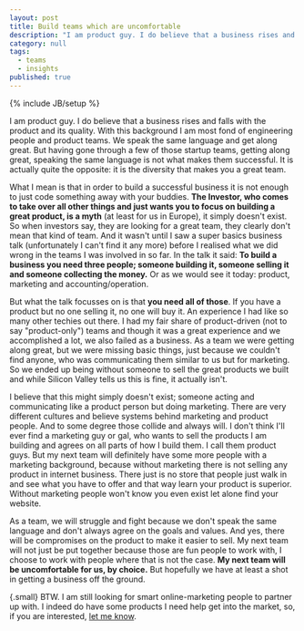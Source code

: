 ```yaml
---
layout: post
title: Build teams which are uncomfortable
description: "I am product guy. I do believe that a business rises and falls with the product and its quality. With this background I am most fond of engineering people and product teams. We speak the same language and get along great. But having gone through a few of those startup teams, getting along great, speaking the same language is not what makes them successful. It is actually quite the opposite: it is the diversity that makes you a great team."
category: null
tags: 
  - teams
  - insights
published: true
---
```


{% include JB/setup %}

I am product guy. I do believe that a business rises and falls with the product and its quality. With this background I am most fond of engineering people and product teams. We speak the same language and get along great. But having gone through a few of those startup teams, getting along great, speaking the same language is not what makes them successful. It is actually quite the opposite: it is the diversity that makes you a great team.

What I mean is that in order to build a successful business it is not enough to just code something away with your buddies. **The Investor, who comes to take over all other things and just wants you to focus on building a great product, is a myth** (at least for us in Europe), it simply doesn't exist. So when investors say, they are looking for a great team, they clearly don't mean that kind of team. And it wasn't until I saw a super basics business talk (unfortunately I can't find it any more) before I realised what we did wrong in the teams I was involved in so far. In the talk it said: **To build a business you need three people; someone building it, someone selling it and someone collecting the money.** Or as we would see it today: product, marketing and accounting/operation.

But what the talk focusses on is that **you need all of those**. If you have a product but no one selling it, no one will buy it. An experience I had like so many other techies out there. I had my fair share of product-driven (not to say "product-only") teams and though it was a great experience and we accomplished a lot, we also failed as a business. As a team we were getting along great, but we were missing basic things, just because we couldn't find anyone, who was communicating them similar to us but for marketing. So we ended up being without someone to sell the great products we built and while Silicon Valley tells us this is fine, it actually isn't.

I believe that this might simply doesn't exist; someone acting and communicating like a product person but doing marketing. There are very different cultures and believe systems behind marketing and product people. And to some degree those collide and always will. I don't think I'll ever find a marketing guy or gal, who wants to sell the products I am building and agrees on all parts of how I build them. I call them  product guys. But my next team will definitely have some more people with a marketing background, because without marketing there is not selling any product in internet business. There just is no store that people just walk in and see what you have to offer and that way learn your product is superior. Without marketing people won't know you even exist let alone find your website.

As a team, we will struggle and fight because we don't speak the same language and don't always agree on the goals and values. And yes, there will be compromises on the product to make it easier to sell. My next team will not just be put together because those are fun people to work with, I choose to work with people where that is not the case. **My next team will be uncomfortable for us, by choice.** But hopefully we have at least a shot in getting a business off the ground.

{.small}
BTW. I am still looking for smart online-marketing people to partner up with. I indeed do have some products I need help get into the market, so, if you are interested, [let me know](mailto:me[at]create-build-execute[dot]com).
